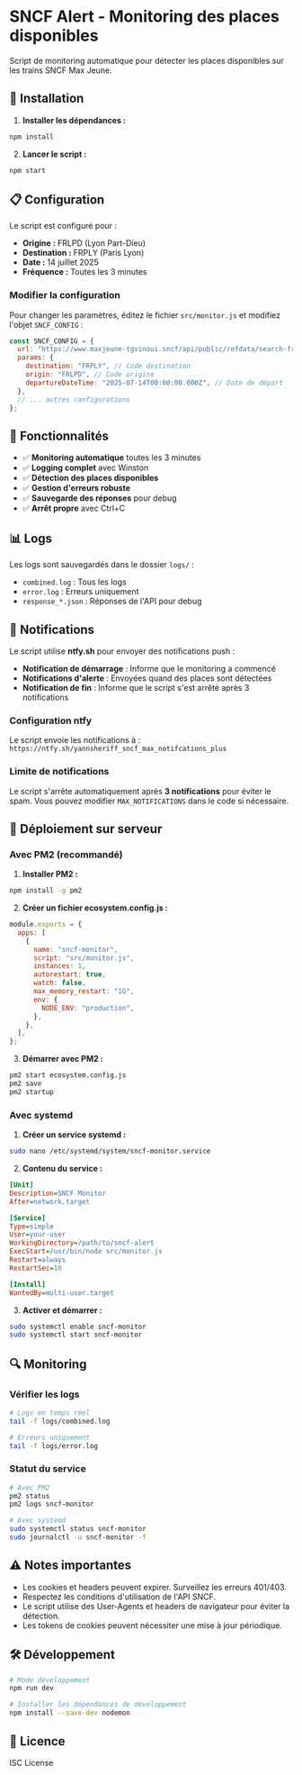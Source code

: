 # SNCF Alert - Monitoring des places disponibles

Script de monitoring automatique pour détecter les places disponibles sur les trains SNCF Max Jeune.

## 🚀 Installation

1. **Installer les dépendances :**

```bash
npm install
```

2. **Lancer le script :**

```bash
npm start
```

## 📋 Configuration

Le script est configuré pour :

- **Origine :** FRLPD (Lyon Part-Dieu)
- **Destination :** FRPLY (Paris Lyon)
- **Date :** 14 juillet 2025
- **Fréquence :** Toutes les 3 minutes

### Modifier la configuration

Pour changer les paramètres, éditez le fichier `src/monitor.js` et modifiez l'objet `SNCF_CONFIG` :

```javascript
const SNCF_CONFIG = {
  url: "https://www.maxjeune-tgvinoui.sncf/api/public/refdata/search-freeplaces-proposals",
  params: {
    destination: "FRPLY", // Code destination
    origin: "FRLPD", // Code origine
    departureDateTime: "2025-07-14T00:00:00.000Z", // Date de départ
  },
  // ... autres configurations
};
```

## 🔧 Fonctionnalités

- ✅ **Monitoring automatique** toutes les 3 minutes
- ✅ **Logging complet** avec Winston
- ✅ **Détection des places disponibles**
- ✅ **Gestion d'erreurs robuste**
- ✅ **Sauvegarde des réponses** pour debug
- ✅ **Arrêt propre** avec Ctrl+C

## 📊 Logs

Les logs sont sauvegardés dans le dossier `logs/` :

- `combined.log` : Tous les logs
- `error.log` : Erreurs uniquement
- `response_*.json` : Réponses de l'API pour debug

## 🚨 Notifications

Le script utilise **ntfy.sh** pour envoyer des notifications push :

- **Notification de démarrage** : Informe que le monitoring a commencé
- **Notifications d'alerte** : Envoyées quand des places sont détectées
- **Notification de fin** : Informe que le script s'est arrêté après 3 notifications

### Configuration ntfy

Le script envoie les notifications à : `https://ntfy.sh/yannsheriff_sncf_max_notifcations_plus`

### Limite de notifications

Le script s'arrête automatiquement après **3 notifications** pour éviter le spam. Vous pouvez modifier `MAX_NOTIFICATIONS` dans le code si nécessaire.

## 🐳 Déploiement sur serveur

### Avec PM2 (recommandé)

1. **Installer PM2 :**

```bash
npm install -g pm2
```

2. **Créer un fichier ecosystem.config.js :**

```javascript
module.exports = {
  apps: [
    {
      name: "sncf-monitor",
      script: "src/monitor.js",
      instances: 1,
      autorestart: true,
      watch: false,
      max_memory_restart: "1G",
      env: {
        NODE_ENV: "production",
      },
    },
  ],
};
```

3. **Démarrer avec PM2 :**

```bash
pm2 start ecosystem.config.js
pm2 save
pm2 startup
```

### Avec systemd

1. **Créer un service systemd :**

```bash
sudo nano /etc/systemd/system/sncf-monitor.service
```

2. **Contenu du service :**

```ini
[Unit]
Description=SNCF Monitor
After=network.target

[Service]
Type=simple
User=your-user
WorkingDirectory=/path/to/sncf-alert
ExecStart=/usr/bin/node src/monitor.js
Restart=always
RestartSec=10

[Install]
WantedBy=multi-user.target
```

3. **Activer et démarrer :**

```bash
sudo systemctl enable sncf-monitor
sudo systemctl start sncf-monitor
```

## 🔍 Monitoring

### Vérifier les logs

```bash
# Logs en temps réel
tail -f logs/combined.log

# Erreurs uniquement
tail -f logs/error.log
```

### Statut du service

```bash
# Avec PM2
pm2 status
pm2 logs sncf-monitor

# Avec systemd
sudo systemctl status sncf-monitor
sudo journalctl -u sncf-monitor -f
```

## ⚠️ Notes importantes

- Les cookies et headers peuvent expirer. Surveillez les erreurs 401/403.
- Respectez les conditions d'utilisation de l'API SNCF.
- Le script utilise des User-Agents et headers de navigateur pour éviter la détection.
- Les tokens de cookies peuvent nécessiter une mise à jour périodique.

## 🛠️ Développement

```bash
# Mode développement
npm run dev

# Installer les dépendances de développement
npm install --save-dev nodemon
```

## 📝 Licence

ISC License
